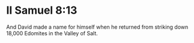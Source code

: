 # II Samuel 8:13

And David made a name for himself when he returned from striking down 18,000 Edomites in the Valley of Salt.
